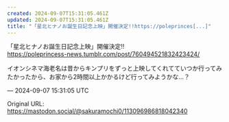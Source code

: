 ```yaml
---
created: 2024-09-07T15:31:05.461Z
updated: 2024-09-07T15:31:05.461Z
title: "「星北ヒナノお誕生日記念上映」開催決定!!https://poleprinces[...]"
---
```


<p>「星北ヒナノお誕生日記念上映」開催決定!!<br /><a href="https://poleprincess-news.tumblr.com/post/760494521832423424/" target="_blank" rel="nofollow noopener" translate="no"><span class="invisible">https://</span><span class="ellipsis">poleprincess-news.tumblr.com/p</span><span class="invisible">ost/760494521832423424/</span></a></p><p>イオンシネマ海老名は昔からキンプリをずっと上映してくれてていつか行ってみたかったから、お家から2時間以上かかるけど行ってみようかな…？</p>

&mdash; 2024-09-07 15:31:05 UTC

Original URL: https://mastodon.social/@sakuramochi0/113096986818042340

